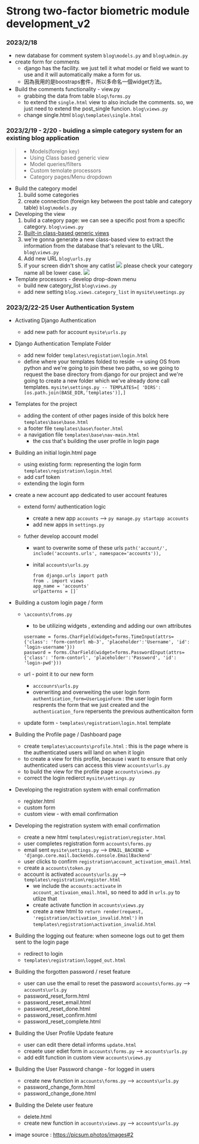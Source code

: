 # Strong two-factor biometric module development_v2

### 2023/2/18 
* new database for comment system `blog\models.py` and `blog\admin.py`
* create form for comments
    * django has the facility. we just tell it what model or field we want to use and it will automatically make a form for us.
    * 因為我用的是boostraps套件，所以多命名一個widget方法。
* Build the comments functionality - view.py　
    * grabbing the data from table `blog\forms.py`
    * to extend the `single.html` view to also include the comments. so, we just need to extend the post_single funcion. `blog\views.py`
    * change single.html `blog\templates\single.html`

### 2023/2/19 - 2/20 - buiding a simple category system for an existing blog application
> * Models(foreign key)
> * Using Class based generic view
> * Model queries/filters
> * Custom temolate processors
> * Category pages/Menu dropdown

* Build the category model
    1. build some categories
    2. create connection (foreign key between the post table and category table) `blog\models.py`
* Developing the view
    1. bulid a category page: we can see a specific post from a specific category. `blog\views.py`
    2. [Built-in class-based generic views](https://docs.djangoproject.com/en/4.1/topics/class-based-views/generic-display/) 
    3. we're gonna generate a new class-based view to extract the information from the database that's relevant to the URL. `blog\views.py`
    4. Add new URL `blog\urls.py`
    5. if your screen didn't show any catlist
    ![](https://i.imgur.com/7J7dlrT.png)
    please check your category name all be lower case.
    ![](https://i.imgur.com/lJfQAEY.png)
* Template processors - develop drop-down menu
    * build new category_list `blog\views.py`
    * add new setting `blog.views.category_list` in `mysite\seetings.py`

### 2023/2/22-25 User Authentication System
* Activating Django Authentication
    * add new path for account `mysite\urls.py`
* Django Authentication Template Folder
    * add new folder `templates\registation\login.html`
    * define where your templates folded to reside --> using OS from python and we're going to join these two paths, so we going to request the base directory from django for our project and we're going to create a new folder which we've already done call templates. `mysite\settings.py -- TEMPLATES=[
    'DIRS': [os.path.join(BASE_DIR,'templates')],]`

* Templates for the project 
    * adding the content of other pages inside of this bolck here `templates\base\base.html`
    * a footer file `templates\base\footer.html`
    * a navigation file `templates\base\nav-main.html`
        * the css that's building the user profile in login page

* Building an initial login.html page
    * using existing form: representing the login form `templates\registration\login.html` 
    * add csrf token
    * extending the login form

* create a new account app dedicated to user account features 
    * extend form/ authentication logic
        * create a new app `accounts` --> `py manage.py startapp accounts` 
        * add new apps in `settings.py`
        
    * futher develop account model
        * want to overwrite some of these urls `path('account/', include('accounts.urls', namespace='accounts')),`
        * inital `accounts\urls.py`
        
            ```
            from django.urls import path
            from . import views
            app_name = 'accounts'
            urlpatterns = []`
           ```
* Building a custom login page / form
    * `\accounts\froms.py`
        * to be utilizing widgets , extending and adding our own attributes
        
        ```
        username = forms.CharField(widget=forms.TimeInput(attrs={'class': 'form-contorl mb-3', 'placeholder':'Username', 'id': 'login-username'}))
        password = forms.CharField(widget=forms.PasswordInput(attrs={'class': 'form-contorl', 'placeholder':'Password', 'id': 'login-pwd'}))
        ```
    * url - point it to our new form
        * `acccounrs\urls.py`
        * overwriting and overweiting the user login form `authentication_form=UserLoginForm` : the user login form resprents the form that we just created and the `authentication_form` repersents the previous authenticaiton form
    * update form - `templates\registration\login.html` template

* Building the Profile page / Dashboard page
    * create `templates\accounts\profile.html` : this is the page where is the authenticated users will land on when it login 
    * to create a view for this profile, because i want to ensure that only authenticated users can access this view  `accounts\urls.py` 
    * to build the view for the profile page `accounts\views.py`
    * correct the login redierct `mysite\settings.py`
* Developing the registration system with email confirmation
    * register.html
    * custom form
    * custom view - with email confirmation
* Developing the registration system with email confirmation
    * create a new html `templates\registration\register.html`
    * user completes registration form `accounts\forms.py`
    * email sent `mysite\settings.py` --> `EMAIL_BACKEND = 'django.core.mail.backends.console.EmailBackend'`
    * user clicks to confirm `registration\account_activation_email.html`
    * create a `accounts\token.py`
    * account is activated `accounts\urls.py` --> `templates\registration\register.html`
        * we include the `accounts:activate` in `account_activaion_email.html`, so need to add in `urls.py` to utlize that 
        * create activate function in `accounts\views.py`
        * create a new html to `return render(request, 'registration/activation_invalid.html')` in `templates\registration\activation_invalid.html`
    
* Building the logging out feature: when someone logs out to get them sent to the login page
    * redirect to login
    * `templates\registration\logged_out.html`
* Building the forgotten password  / reset feature
    * user can use the email to reset the password `accounts\forms.py` --> `accounts\urls.py`
    * password_reset_form.html
    * password_reset_email.html
    * password_reset_done.html
    * password_reset_confirm.html
    * password_reset_complete.html
*  Building the User Profile Update feature
    * user can edit there detail informs `update.html`
    *  creaete user ediet form in `accounts\forms.py` --> `accounts\urls.py`
    *  add edit function in custom view `accounts\views.py`
*  Building the User Password change - for logged in users
    *  create new function in `accounts\forms.py` --> `accounts\urls.py`
    *  password_change_form.html
    *  password_change_done.html
*  Building the Delete user feature
    *  delete.html
    *  create new function in `accounts\views.py` --> `accounts\urls.py`
* image source : https://picsum.photos/images#2  
 

